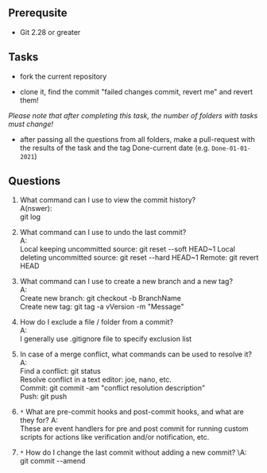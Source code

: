 ## Prerequsite

* Git 2.28 or greater

## Tasks

* fork the current repository

* clone it, find the commit "failed changes commit, revert me" and revert them! 

*Please note that after completing this task, the number of folders with tasks must change!*

* after passing all the questions from all folders, make a pull-request with the results of the task and the tag Done-current date (e.g. `Done-01-01-2021`)


## Questions

1. What command can I use to view the commit history?  
A(nswer):  
	git log  

2. What command can I use to undo the last commit?  
A:  
	Local keeping uncommitted source: 	git reset --soft HEAD<span>~<span/>1 
	Local deleting uncommitted source: 	git reset --hard HEAD~1 
	Remote: 				git revert HEAD  

3. What command can I use to create a new branch and a new tag?  
A:  
	Create new branch: 	git checkout -b BranchName  
	Create new tag:		git tag -a vVersion -m "Message"  

4. How do I exclude a file / folder from a commit?  
A:  
	I generally use .gitignore file to specify exclusion list

5. In case of a merge conflict, what commands can be used to resolve it?  
A:  
	Find a conflict: 			git status  
	Resolve conflict in a text editor: 	joe, nano, etc.  
	Commit:					git commit -am "conflict resolution description"  
	Push:					git push  

6. `*` What are pre-commit hooks and post-commit hooks, and what are they for?
A:  
	These are event handlers for pre and post commit for running custom scripts for actions like verification and/or notification, etc.

7. `*` How do I change the last commit without adding a new commit?
\A:  
	git commit --amend
	